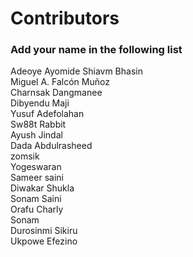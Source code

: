 
# Contributors

### Add your name in the following list

Adeoye Ayomide
Shiavm Bhasin <br>
Miguel A. Falcón Muñoz <br>
Charnsak Dangmanee <br>
Dibyendu Maji <br> 
Yusuf Adefolahan <br> 
Sw88t Rabbit <br>
Ayush Jindal <br>
Dada Abdulrasheed<br>
zomsik<br> 
Yogeswaran<br>
Sameer saini<br>
Diwakar Shukla<br>
Sonam Saini <br>
Orafu Charly<br>
Sonam<br>
Durosinmi Sikiru<br>
Ukpowe Efezino<br>


